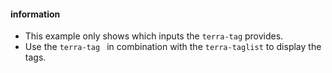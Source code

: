 #### information

* This example only shows which inputs the ```terra-tag``` provides.
* Use the ```terra-tag ``` in combination with the ```terra-taglist``` to display the tags.